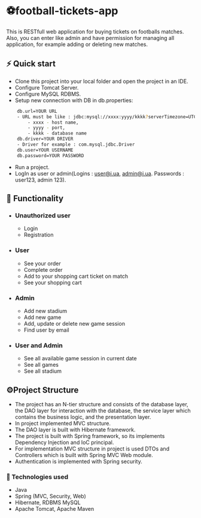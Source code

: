 # ⚽️football-tickets-app

This is RESTfull web application for buying tickets on footballs matches. Also, you can enter like admin and have permission for managing all application, for example adding or deleting new matches.

## **⚡️ Quick start**
- Clone this project into your local folder and open the project in an IDE.
- Configure Tomcat Server.
- Configure MySQL RDBMS.
- Setup new connection with DB in db.properties:
```bash
    db.url=YOUR URL
    - URL must be like : jdbc:mysql://xxxx:yyyy/kkkk?serverTimezone=UTC , where:
        - xxxx - host name,
        - yyyy - port,
        - kkkk - database name
    db.driver=YOUR DRIVER
    - Driver for example : com.mysql.jdbc.Driver
    db.user=YOUR USERNAME
    db.password=YOUR PASSWORD
```
- Run a project.
- LogIn as user or admin(Logins : user@i.ua, admin@i.ua. Passwords : user123, admin 123).

## **📜  Functionality**
- ### Unauthorized user
    - Login
    - Registration
- ### User
    - See your order
    - Complete order
    - Add to your shopping cart ticket on match
    - See your shopping cart
- ### Admin
    - Add new stadium
    - Add new game
    - Add, update or delete new game session
    - Find user by email
- ### User and Admin
    - See all available game session in current date
    - See all games
    - See all stadium

## **⚙️Project Structure**
- The project has an N-tier structure and consists of the database layer, the DAO layer for interaction with the database, the service layer which contains the business logic, and the presentation layer.
- In project implemented MVC structure.
- The DAO layer is built with Hibernate framework.
- The project is built with Spring framework, so its implements Dependency Injection and IoC principal.
- For implementation MVC structure in project is used DTOs and Controllers which is built with Spring MVC Web module.
- Authentication is implemented with Spring security.

### **🦾 Technologies used**
- Java 
- Spring (MVC, Security, Web)
- Hibernate, RDBMS MySQL
- Apache Tomcat, Apache Maven